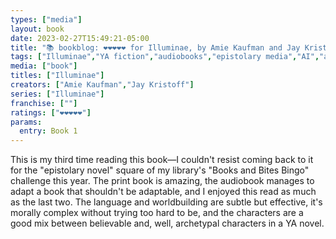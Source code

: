 ```yaml
---
types: ["media"]
layout: book
date: 2023-02-27T15:49:21-05:00
title: "📚 bookblog: ❤️❤️❤️❤️❤️ for Illuminae, by Amie Kaufman and Jay Kristoff"
tags: ["Illuminae","YA fiction","audiobooks","epistolary media","AI","artificial intelligence","Amie Kaufman","Jay Kristoff"]
media: ["book"]
titles: ["Illuminae"]
creators: ["Amie Kaufman","Jay Kristoff"]
series: ["Illuminae"]
franchise: [""]
ratings: ["❤️❤️❤️❤️❤️"]
params:
  entry: Book 1
---
```

This is my third time reading this book—I couldn't resist coming back to it for the "epistolary novel" square of my library's "Books and Bites Bingo" challenge this year. The print book is amazing, the audiobook manages to adapt a book that shouldn't be adaptable, and I enjoyed this read as much as the last two. The language and worldbuilding are subtle but effective, it's morally complex without trying too hard to be, and the characters are a good mix between believable and, well, archetypal characters in a YA novel.
